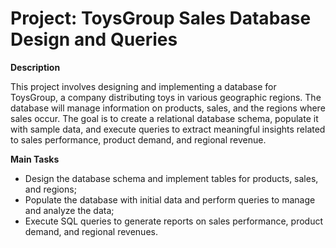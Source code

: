 # Project: ToysGroup Sales Database Design and Queries

**Description**

This project involves designing and implementing a database for ToysGroup, a company distributing toys in various geographic regions. The database will manage information on products, sales, and the regions where sales occur. The goal is to create a relational database schema, populate it with sample data, and execute queries to extract meaningful insights related to sales performance, product demand, and regional revenue.

**Main Tasks**
- Design the database schema and implement tables for products, sales, and regions;
- Populate the database with initial data and perform queries to manage and analyze the data;
- Execute SQL queries to generate reports on sales performance, product demand, and regional revenues.
